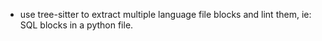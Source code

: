 <!-- SPDX-License-Identifier: MIT -->
<!-- Copyright (c) 2025 Blackcat Informatics® Inc. -->

- use tree-sitter to extract multiple language file blocks and lint them, ie: SQL blocks in a python file.
